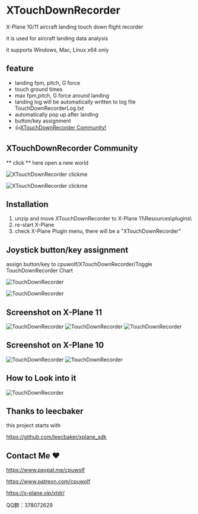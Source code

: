 # XTouchDownRecorder
X-Plane 10/11 aircraft landing touch down flight recorder

it is used for aircraft landing data analysis

it supports Windows, Mac, Linux x64 only


## feature ##

* landing fpm, pitch, G force
* touch ground times
* max fpm,pitch, G force around landing
* landing log will be automatically written to log file TouchDownRecorderLog.txt
* automatically pop up after landing
* button/key assignment
* :thumbsup:[XTouchDownRecorder Community!](https://x-plane.vip/xtdr/)

## XTouchDownRecorder Community ##

** click ** here open a new world

![XTouchDownRecorder clickme](https://github.com/cpuwolf/XTouchDownRecorder/blob/net/img/xtdr_cme.gif)

![XTouchDownRecorder clickme](https://github.com/cpuwolf/XTouchDownRecorder/blob/net/img/xtdr_web.gif)

## Installation

1. unzip and move XTouchDownRecorder to X-Plane 11\Resources\plugins\
1. re-start X-Plane
1. check X-Plane Plugin menu, there will be a "XTouchDownRecorder"


## Joystick button/key assignment ##

assign button/key to cpuwolf/XTouchDownRecorder/Toggle TouchDownRecorder Chart

![TouchDownRecorder](img/TouchDownRecorder_cmd.jpg)

![TouchDownRecorder](TouchDownRecorder_xp10_command.jpg)

## Screenshot on X-Plane 11 ##

![TouchDownRecorder](img/TouchDownRecorder.jpg)
![TouchDownRecorder](img/TouchDownRecorder_replay.jpg)
![TouchDownRecorder](img/TouchDownRecorder_xp11_v6a.jpg)

## Screenshot on X-Plane 10 ##

![TouchDownRecorder](img/TouchDownRecorder_xp10.jpg)
![TouchDownRecorder](img/TouchDownRecorder_xp10_menu.jpg)

## How to Look into it ##

![TouchDownRecorder](img/TouchDownRecorder_manual.jpg)

## Thanks to leecbaker ##

this project starts with

https://github.com/leecbaker/xplane_sdk

## Contact Me :heart: ##

https://www.paypal.me/cpuwolf

https://www.patreon.com/cpuwolf

https://x-plane.vip/xtdr/

QQ群：378072629
